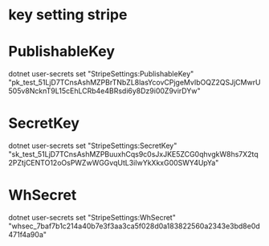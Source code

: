 # key setting stripe 

# PublishableKey
dotnet user-secrets set "StripeSettings:PublishableKey" "pk_test_51LjD7TCnsAshMZPBrTNbZL8lasYcovCPjgeMvIbOQZ2QSJjCMwrU505v8NcknT9L15cEhLCRb4e4BRsdi6y8Dz9i00Z9virDYw"

# SecretKey
dotnet user-secrets set "StripeSettings:SecretKey" "sk_test_51LjD7TCnsAshMZPBuuxhCqs9c0sJxJKE5ZCG0qhvgkW8hs7X2tq2PZtjCENTO12oOsPWZwWGGvqUtL3iIwYkXkxG00SWY4UpYa"

# WhSecret
dotnet user-secrets set "StripeSettings:WhSecret" "whsec_7baf7b1c214a40b7e3f3aa3ca5f028d0a183822560a2343e3bd8e0d471f4a90a"
